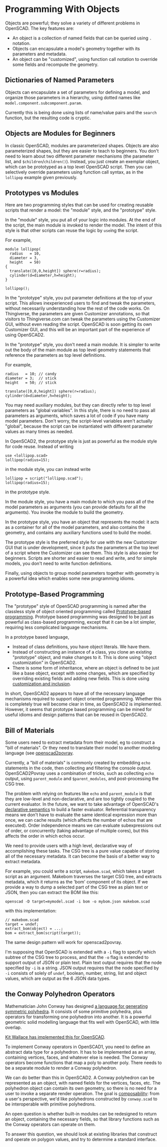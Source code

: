 # Programming With Objects

Objects are powerful; they solve a variety of different problems in OpenSCAD. The key features are:
* An object is a collection of named fields that can be queried using `.` notation.
* Objects can encapsulate a model's geometry together with its parameters and metadata.
* An object can be "customized", using function call notation to override some fields and recompute the geometry.

## Dictionaries of Named Parameters
Objects can encapsulate a set of parameters for defining a model,
and organize those parameters in a hierarchy,
using dotted names like `model.component.subcomponent.param`.

Currently this is being done using lists of name/value pairs
and the `search` function, but the resulting code is cryptic.

## Objects are Modules for Beginners
In classic OpenSCAD, modules are parameterized shapes.
Objects are also parameterized shapes, but they are easier to teach
to beginners. You don't need to learn about two different parameter
mechanisms (the parameter list, and `$children`/`children()`).
Instead, you just create an exemplar object, which can be prototyped as a top level
OpenSCAD script. Then you can selectively override parameters using function call syntax,
as in the `lollipop` example given previously.

## Prototypes vs Modules
Here are two programming styles that can be used
for creating reusable scripts that render a model:
the "module" style, and the "prototype" style.

In the "module" style, you put all of your logic into modules.
At the end of the script, the main module is invoked to render the model.
The intent of this style is that other scripts can reuse the logic
by `use`ing the script.

For example,
```
module lollipop(
  radius   = 10,
  diameter = 3,
  height   = 50)
{
  translate([0,0,height]) sphere(r=radius);
  cylinder(d=diameter,h=height);
}

lollipop();
```

In the "prototype" style,
you put parameter definitions at the top of your script.
This allows inexperienced users to find and tweak the parameters,
without necessarily understanding how the rest of the code works.
On Thingiverse, the parameters are given Customizer annotations,
so that visitors to Thingiverse.com can tweak the parameters
using the Customizer GUI, without even reading the script.
OpenSCAD is soon getting its own Customizer GUI, and this will
be an important part of the experience of using OpenSCAD2.

In the "prototype" style,
you don't need a main module.
It is simpler to write out the body of the main module
as top level geometry statements that reference the parameters
as top level definitions.

For example,
```
radius   = 10; // candy
diameter = 3;  // stick
height   = 50; // stick

translate([0,0,height]) sphere(r=radius);
cylinder(d=diameter,h=height);
```

You may need auxiliary modules, but they can directly refer to top level
parameters as "global variables". In this style, there is no need to
pass all parameters as arguments, which saves a lot of code if you
have many model parameters.
Don't worry, the script-level variables aren't actually "global",
because the script can be instantiated with different parameter values
as many times as needed.

In OpenSCAD2, the prototype style is just as powerful as the module style
for code reuse. Instead of writing
```
use <lollipop.scad>
lollipop(radius=15);
```
in the module style, you can instead write
```
lollipop = script("lollipop.scad");
lollipop(radius=15);
```
in the prototype style.

In the module style, you have a main module to which you pass all of the
model parameters as arguments (you can provide defaults for all the arguments).
You invoke the module to build the geometry.

In the prototype style, you have an object that represents the model:
it acts as a container for all of the model parameters,
and also contains the geometry, and contains any auxiliary functions used
to build the model.

The prototype style is the preferred style for use with the
new Customizer GUI that is under development, since it puts
the parameters at the top level of a script where the Customizer can see them.
This style is also easier for beginners.
Scripts are shorter and easier to read and write,
and for simple models, you don't need to write function definitions.

Finally, using objects to group model parameters together with geometry
is a powerful idea which enables some new programming idioms.

## Prototype-Based Programming
The "prototype" style of OpenSCAD programming
is named after the classless style of object oriented programming
called [Prototype-based programming](http://en.wikipedia.org/wiki/Prototype-based_programming).
Prototype based programming was designed to be just as powerful as class-based programming,
except that it can be a lot simpler, requiring less complicated language mechanisms.

In a prototype based language,
* Instead of class definitions, you have object literals. We have them.
* Instead of constructing an instance of a class,
  you clone an existing "prototype" object, and make changes to it.
  This is done using "object customization" in OpenSCAD2.
* There is some form of inheritance,
  where an object is defined to be just like a base object,
  except with some changes, which are specified by
  overriding existing fields and adding new fields.
  This is done using [customization and inclusion](Objects.md#constructing-new-objects-from-old).

In short, OpenSCAD2 appears to have all of the necessary language mechanisms
required to support object oriented programming.
Whether this is completely true will become clear in time, as OpenSCAD2 is implemented.
However, it seems that prototype based programming can be mined for useful idioms and design patterns
that can be reused in OpenSCAD2.

<!--
## Inheritance
The "prototype" style of OpenSCAD programming
is named after the classless style of object oriented programming
called [Prototype-based programming](http://en.wikipedia.org/wiki/Prototype-based_programming).
Prototype based programming was designed to be just as powerful as class-based programming,
except that it's a lot simpler.

In a prototype based language,
instead of class definitions, you have object literals.
Instead of constructing an instance of a class,
you clone an existing "prototype" object, and make changes to it.
This is done using "object customization" in OpenSCAD2.

Prototype based languages have inheritance,
where an object is defined to be just like a base object,
except with some changes, which are made by overriding existing
fields and adding new fields.
Just as with classes in class-based OOP languages,
base objects need to be designed with inheritance in mind.
They need to provide fields that are "hooks" that can be overridden
by derived objects.

In OpenSCAD2, the simplest kind of inheritance is customization,
where you just override existing fields.
```
big_lollipop = lollipop(radius=15, height=60);
```

The `include` command adds all of the fields and geometry of a specified object
to the current object. It comes from OpenSCAD1, but the syntax has changed
from `include <filename>` to `include object;`.

You can extend a base object with new fields and geometry using the `include` command.
```
lollipop_and_mint = {
   include lollipop;
   mint_diameter = 15;
   translate([mint_diameter*2, 0, 0])
      cylinder(h=mint_diameter/4, d=mint_diameter);
};
```

You can combine these two idioms and inherit from a customized base object.
Insert example here.

### Inheritance and Self Reference
OpenSCAD2 has the same power as a single-dispatch object oriented language.
The syntax `obj.f(x)` has the semantics of invoking a method within an object.
This means we need to implement the semantics of "self reference".
In Smalltalk, this feature is embodied by the `self` and `super` keywords.
In OpenSCAD2, *self* and *super* are opcodes in the virtual machine,
and it's the compiler's responsibility to insert these opcodes in the correct places.
In other words, I don't think we need any additional syntax to make inheritance
with single dispatch work. All of the OOP semantics come from composing these
three features:
* object literals
* `include`
* object customization

And this is awesome, because the more syntax and language features we need
to make OOP work, the harder it is to learn and use.
-->

## Bill of Materials

Some users need to extract metadata from their model, eg to construct a "bill of materials".
Or they need to translate their model to another modeling language
(see [openscad2povray](https://github.com/archie305/openscad2povray).

Currently, a "bill of materials" is commonly created by embedding `echo` statements
in the code, then collecting and filtering the console output.
OpenSCAD2Povray uses a combination of tricks, such as collecting `echo` output,
using `parent_module` and `$parent_modules`, and post-processing the CSG tree.

The problem with relying on features like `echo` and `parent_module`
is that they are low-level and non-declarative, and are too tightly coupled
to the current evaluator. In the future, we want to take advantage of OpenSCAD's
[declarative semantics](Declarative_Semantics.md)
to build a faster evaluator.
Referential transparency means we don't have to evaluate the same identical expression
more than once, we can cache results (which affects the number of echos that are executed).
Order independence means we can evaluate subexpressions out of order, or concurrently
(taking advantage of multiple cores), but this affects the order in which echos occur.

We need to provide users with a high level, declarative way of accomplishing these tasks.
The CSG tree is a pure value capable of storing all of the necessary metadata.
It can become the basis of a better way to extract metadata.

For example, you could write a script, `makebom.scad`,
which takes a target script as an argument.
Makebom traverses the target CSG tree,
and extracts metadata, which it returns as the 'bom'
component of its object.
If we provide a way to dump a selected part of the CSG tree as plain text or JSON,
then you can extract the BOM like this:

```
openscad -D target=mymodel.scad -i bom -o mybom.json makebom.scad
```
with this implementation:
```
// makebom.scad
target = undef;
extract_bom(object) = ...;
bom = extract_bom(script(target));
```
The same design pattern will work for openscad2povray.

I'm supposing that OpenSCAD is extended with a `-i` flag
to specify which subtree of the CSG tree to process,
and that the `-o` flag is extended to support output of JSON or plain text.
Plain text output requires that the node specified by `-i` is a string.
JSON output requires that the node specified by `-i`
consists of solely of `undef`, boolean, number, string, list and object values,
which are output as the 6 JSON data types.

## the Conway Polyhedron Operators
Mathematician John Conway has designed
[a language for generating symmetric polyhedra](http://en.wikipedia.org/wiki/Conway_polyhedron_notation).
It consists of some primitive polyhedra, plus operators for transforming one polyhedron
into another. It is a powerful geometric solid modelling language that fits
well with OpenSCAD, with little overlap.

[Kit Wallace has implemented this for OpenSCAD](https://github.com/KitWallace/openscad/blob/master/conway.scad).

To implement Conway operators in OpenSCAD1, you need to define an abstract data type for a polyhedron. It has to be implemented as an array, containing vertices, faces, and whatever else is needed. The Conway operators become functions that map a poly to another poly. There needs to be a separate module to render a Conway polyhedron.

We can do better than this in OpenSCAD2.
A Conway polyhedron can be represented as an object,
with named fields for the vertices, faces, etc.
The polyhedron object can contain its own geometry,
so there is no need for a user to invoke a separate render operation.
The goal is [composability](Composable_Building_Blocks.md):
from a user's perspective, we'd like polyhedrons constructed by `conway.scad`
to be interoperable with primitive polyhedrons.

An open question is whether built-in modules can be redesigned to
return an object, containing the necessary fields, so that library
functions such as the Conway operators can operate on them.

To answer this question, we should look at existing libraries
that construct and operate on polygon values, and try to determine
a standard interface.
